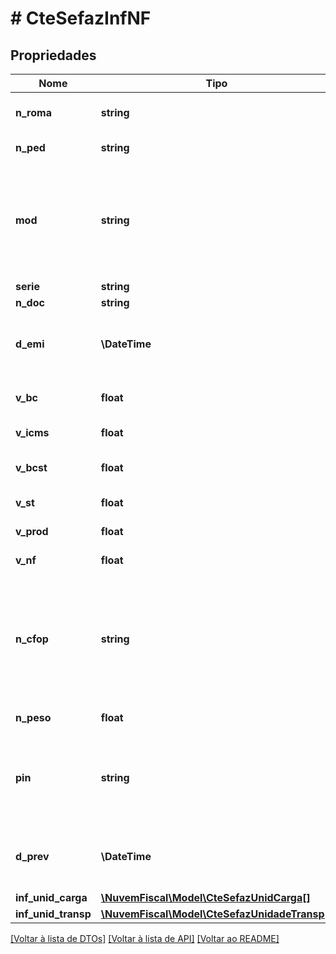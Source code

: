 # # CteSefazInfNF

## Propriedades

Nome | Tipo | Descrição | Comentários
------------ | ------------- | ------------- | -------------
**n_roma** | **string** | Número do Romaneio da NF. | [optional]
**n_ped** | **string** | Número do Pedido da NF. | [optional]
**mod** | **string** | Modelo da Nota Fiscal.  Preencher com:  * 01 - NF Modelo 01/1A e Avulsa  * 04 - NF de Produtor |
**serie** | **string** | Série. |
**n_doc** | **string** | Número. |
**d_emi** | **\DateTime** | Data de Emissão.  Formato AAAA-MM-DD. |
**v_bc** | **float** | Valor da Base de Cálculo do ICMS. |
**v_icms** | **float** | Valor Total do ICMS. |
**v_bcst** | **float** | Valor da Base de Cálculo do ICMS ST. |
**v_st** | **float** | Valor Total do ICMS ST. |
**v_prod** | **float** | Valor Total dos Produtos. |
**v_nf** | **float** | Valor Total da NF. |
**n_cfop** | **string** | CFOP Predominante.  CFOP da NF ou, na existência de mais de um, predominância pelo critério de valor econômico. |
**n_peso** | **float** | Peso total em Kg. | [optional]
**pin** | **string** | PIN SUFRAMA.  PIN atribuído pela SUFRAMA para a operação. | [optional]
**d_prev** | **\DateTime** | Data prevista de entrega.  Formato AAAA-MM-DD. | [optional]
**inf_unid_carga** | [**\NuvemFiscal\Model\CteSefazUnidCarga[]**](CteSefazUnidCarga.md) |  | [optional]
**inf_unid_transp** | [**\NuvemFiscal\Model\CteSefazUnidadeTransp[]**](CteSefazUnidadeTransp.md) |  | [optional]

[[Voltar à lista de DTOs]](../../README.md#models) [[Voltar à lista de API]](../../README.md#endpoints) [[Voltar ao README]](../../README.md)
